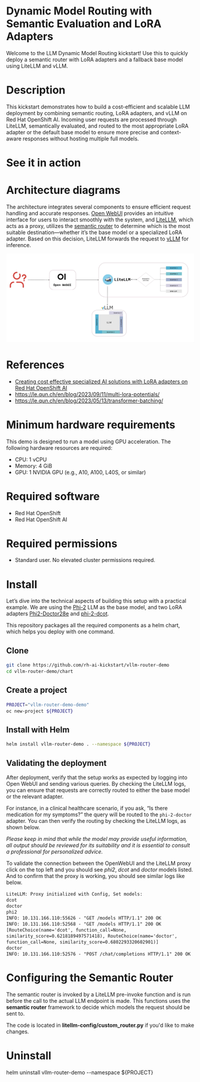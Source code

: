 
# Dynamic Model Routing with Semantic Evaluation and LoRA Adapters
Welcome to the LLM Dynamic Model Routing kickstart! Use this to quickly deploy a semantic router with LoRA adapters and a fallback base model using LiteLLM and vLLM.

# Description
This kickstart demonstrates how to build a cost-efficient and scalable LLM deployment by combining semantic routing, LoRA adapters, and vLLM on Red Hat OpenShift AI. Incoming user requests are processed through LiteLLM, semantically evaluated, and routed to the most appropriate LoRA adapter or the default base model to ensure more precise and context-aware responses without hosting multiple full models.

# See it in action

# Architecture diagrams
The architecture integrates several components to ensure efficient request handling and accurate responses. [Open WebUI](https://openwebui.com/) provides an intuitive interface for users to interact smoothly with the system, and [LiteLLM](https://www.litellm.ai/), which acts as a proxy, utilizes the [semantic router](https://github.com/aurelio-labs/semantic-router) to determine which is the most suitable destination—whether it’s the base model or a specialized LoRA adapter. Based on this decision, LiteLLM forwards the request to [vLLM](https://github.com/vllm-project/vllm) for inference.

![vllm_lora_litellm.jpg](./images/vllm_lora_litellm.jpg)

# References
* [Creating cost effective specialized AI solutions with LoRA adapters on Red Hat OpenShift AI
](https://www.redhat.com/en/blog/creating-cost-effective-specialized-ai-solutions-lora-adapters-red-hat-openshift-ai)
* https://le.qun.ch/en/blog/2023/09/11/multi-lora-potentials/
* https://le.qun.ch/en/blog/2023/05/13/transformer-batching/

# Minimum hardware requirements
This demo is designed to run a model using GPU acceleration. The following hardware resources are required:
- CPU: 1 vCPU
- Memory: 4 GiB
- GPU: 1 NVIDIA GPU (e.g., A10, A100, L40S, or similar)
  
# Required software
- Red Hat OpenShift
- Red Hat OpenShift AI

# Required permissions
- Standard user. No elevated cluster permissions required.

# Install
Let’s dive into the technical aspects of building this setup with a practical example. We are using the [Phi-2](https://huggingface.co/microsoft/phi-2) LLM as the base model, and two LoRA adapters [Phi2-Doctor28e](https://huggingface.co/petualang/Phi2-Doctor28e/tree/main) and [phi-2-dcot](https://huggingface.co/haritzpuerto/phi-2-dcot).

This repository packages all the required components as a helm chart, which helps you deploy with one command.

## Clone
```bash
git clone https://github.com/rh-ai-kickstart/vllm-router-demo
cd vllm-router-demo/chart
```

## Create a project
```bash
PROJECT="vllm-router-demo-demo"
oc new-project ${PROJECT}
```

## Install with Helm
```bash
helm install vllm-router-demo . --namespace ${PROJECT}
```

## Validating the deployment
After deployment, verify that the setup works as expected by logging into Open WebUI and sending various queries. By checking the LiteLLM logs, you can ensure that requests are correctly routed to either the base model or the relevant adapter.

For instance, in a clinical healthcare scenario, if you ask, “Is there medication for my symptoms?” the query will be routed to the `phi-2-doctor` adapter. You can then verify the routing by checking the LiteLLM logs, as shown below.

_Please keep in mind that while the model may provide useful information, all output should be reviewed for its suitability and it is essential to consult a professional for personalized advice._

To validate the connection between the OpenWebUI and the LiteLLM proxy click on the top left and you should see _phi2_, _dcot_ and _doctor_ models listed. And to confirm that the proxy is working, you should see similar logs like below.

```
LiteLLM: Proxy initialized with Config, Set models:
dcot
doctor
phi2
INFO: 10.131.166.110:55626 - "GET /models HTTP/1.1" 200 OK
INFO: 10.131.166.110:52568 - "GET /models HTTP/1.1" 200 OK
[RouteChoice(name='dcot', function_call=None, similarity_score=0.6218189497571418), RouteChoice(name='doctor', function_call=None, similarity_score=0.6802293320602901)]
doctor
INFO: 10.131.166.110:52576 - "POST /chat/completions HTTP/1.1" 200 OK
```

# Configuring the Semantic Router

The semantic router is invoked by a LiteLLM pre-invoke function and is run before the call to the actual LLM endpoint is made. This functions uses the **semantic router** framework to decide which models the request should be sent to.

The code is located in **litellm-config/custom_router.py** if you'd like to make changes.

# Uninstall
helm uninstall vllm-router-demo --namespace ${PROJECT} 
